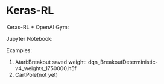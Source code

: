 # Keras-RL
Keras-RL + OpenAI Gym:

Jupyter Notebook:

Examples:
1. Atari:Breakout
    saved weight: dqn_BreakoutDeterministic-v4_weights_1750000.h5f
2. CartPole(not yet)
